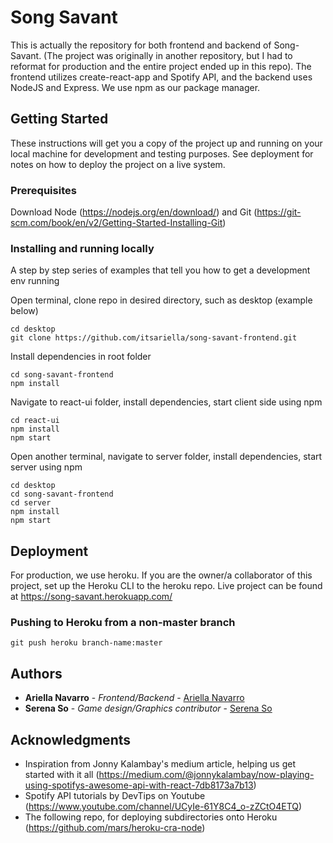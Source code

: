 # Song Savant

This is actually the repository for both frontend and backend of Song-Savant.
(The project was originally in another repository, but I had to reformat for production and the entire project ended up in this repo).
The frontend utilizes create-react-app and Spotify API, and the backend uses NodeJS and Express. We use npm as our package manager.

## Getting Started

These instructions will get you a copy of the project up and running on your local machine for development and testing purposes. See deployment for notes on how to deploy the project on a live system.

### Prerequisites

Download Node (https://nodejs.org/en/download/) and Git (https://git-scm.com/book/en/v2/Getting-Started-Installing-Git)

### Installing and running locally

A step by step series of examples that tell you how to get a development env running

Open terminal, clone repo in desired directory, such as desktop (example below)

```
cd desktop
git clone https://github.com/itsariella/song-savant-frontend.git
```
Install dependencies in root folder

```
cd song-savant-frontend
npm install
```

Navigate to react-ui folder, install dependencies, start client side using npm

```
cd react-ui
npm install
npm start

```
Open another terminal, navigate to server folder, install dependencies, start server using npm

```
cd desktop
cd song-savant-frontend
cd server
npm install
npm start

```

## Deployment

For production, we use heroku. If you are the owner/a collaborator of this project, set up the Heroku CLI to the heroku repo. Live project can be found at 
https://song-savant.herokuapp.com/

### Pushing to Heroku from a non-master branch
```
git push heroku branch-name:master

```

## Authors

* **Ariella Navarro** - *Frontend/Backend* - [Ariella Navarro](https://github.com/itsariella)
* **Serena So** - *Game design/Graphics contributor* - [Serena So](https://github.com/soitsrena)


## Acknowledgments

* Inspiration from Jonny Kalambay's medium article, helping us get started with it all (https://medium.com/@jonnykalambay/now-playing-using-spotifys-awesome-api-with-react-7db8173a7b13)
* Spotify API tutorials by DevTips on Youtube (https://www.youtube.com/channel/UCyIe-61Y8C4_o-zZCtO4ETQ)
* The following repo, for deploying subdirectories onto Heroku (https://github.com/mars/heroku-cra-node)

